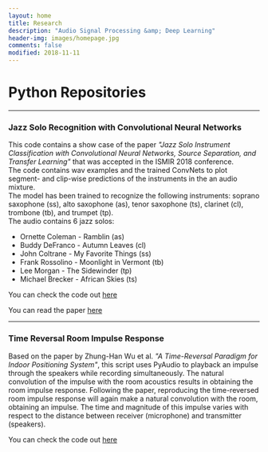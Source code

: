 ```yaml
---
layout: home
title: Research
description: "Audio Signal Processing &amp; Deep Learning"
header-img: images/homepage.jpg
comments: false
modified: 2018-11-11
---
```


# Python Repositories

---
### Jazz Solo Recognition with Convolutional Neural Networks


This code contains a show case of the paper *"Jazz Solo Instrument Classification with Convolutional Neural Networks, Source Separation, and Transfer Learning"* that was accepted in the ISMIR 2018 conference. <br/>
The code contains wav examples and the trained ConvNets to plot segment- and clip-wise predictions of the instruments in the an audio mixture. <br/>
The model has been trained to recognize the following instruments: soprano saxophone (ss), alto saxophone (as), tenor saxophone (ts), clarinet (cl), trombone (tb), and trumpet (tp). <br/>
The audio contains 6 jazz solos:
- Ornette Coleman - Ramblin (as)
- Buddy DeFranco - Autumn Leaves (cl)
- John Coltrane - My Favorite Things (ss)
- Frank Rossolino - Moonlight in Vermont (tb)
- Lee Morgan - The Sidewinder (tp)
- Michael Brecker - African Skies (ts)

You can check the code out [here](https://github.com/juansgomez87/jazz-show-case/)

You can read the paper [here](http://ismir2018.ircam.fr/doc/pdfs/145_Paper.pdf)

---
### Time Reversal Room Impulse Response

Based on the paper by Zhung-Han Wu et al. *"A Time-Reversal Paradigm for Indoor Positioning System"*, this script uses PyAudio to playback an impulse through the speakers while recording simultaneously. The natural convolution of the impulse with the room acoustics results in obtaining the room impulse response. Following the paper, reproducing the time-reversed room impulse response will again make a natural convolution with the room, obtaining an impulse. The time and magnitude of this impulse varies with respect to the distance between receiver (microphone) and transmitter (speakers).

You can check the code out [here](https://github.com/juansgomez87/time-reversed-rir/)
